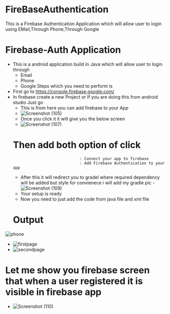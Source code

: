 # FireBaseAuthentication
This is a  Firebase Authentication Application which will allow user to login using EMail,Through Phone,Through Google
# Firebase-Auth Application
 - This is a android application build in Java which will allow user to login through
   - Email
   - Phone
   - Google
Steps which you need to perform is
- First go to https://console.firebase.google.com/
- In firebase create a new Project or If you are doing this from android studio Just go
  - This is from here you can add firebase to your App
   - ![Screenshot (105)](https://user-images.githubusercontent.com/42214175/74098864-0f4fc700-4b43-11ea-8128-f8604e37d69d.png)
   - Once you click it it will give you the below screen
   - ![Screenshot (107)](https://user-images.githubusercontent.com/42214175/74098897-6a81b980-4b43-11ea-80a2-bb7124b8784c.png)
   # Then add both option of click 
                                   : Connect your app to firebase
                                   : Add Firebase Authentication to your app
    - After this it will redirect you to gradel where required dependency will be added but style for convienece i will add my gradle pic
     -![Screenshot (109)](https://user-images.githubusercontent.com/42214175/74098968-32c74180-4b44-11ea-94da-dd5673926616.png)
     - Your setup is ready
     - Now you need to just add the code from java file and xml file
     # Output
 ![phone](https://user-images.githubusercontent.com/42214175/74102485-ca8b5680-4b69-11ea-96d5-982b0e2c12ac.png)
 - ![firstpage](https://user-images.githubusercontent.com/42214175/74102544-49808f00-4b6a-11ea-8109-ce4c873b0659.jpg)
 - ![secondpage](https://user-images.githubusercontent.com/42214175/74102558-8ba9d080-4b6a-11ea-95fb-bb315acbd258.jpg)

# Let me show you firebase screen that when a user registered it is visible in firebase app
- ![Screenshot (110)](https://user-images.githubusercontent.com/42214175/74099062-97cf6700-4b45-11ea-98e0-6b2e91fd98b7.png)
